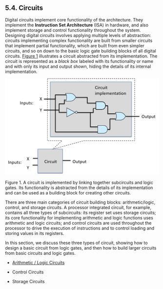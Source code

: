 
## 5.4. Circuits 

Digital circuits implement core functionality of the architecture. They
implement the **Instruction Set Architecture** (ISA) in hardware, and
also implement storage and control functionality throughout the system.
Designing digital circuits involves applying multiple levels of
abstraction: circuits implementing complex functionality are built from
smaller circuits that implement partial functionality, which are built
from even simpler circuits, and so on down to the basic logic gate
building blocks of all digital circuits. [Figure
1](#Figcircuitabstraction) illustrates a circuit abstracted from its
implementation. The circuit is represented as a *black box* labeled with
its functionality or name and with only its input and output shown,
hiding the details of its internal implementation.




![an example circuit](_images/circuit.png)


Figure 1. A circuit is implemented by linking together subcircuits and
logic gates. Its functionality is abstracted from the details of its
implementation and can be used as a building block for creating other
circuits.


There are three main categories of circuit building blocks:
arithmetic/logic, control, and storage circuits. A processor integrated
circuit, for example, contains all three types of subcircuits: its
register set uses storage circuits; its core functionality for
implementing arithmetic and logic functions uses arithmetic and logic
circuits; and control circuits are used throughout the processor to
drive the execution of instructions and to control loading and storing
values in its registers.


In this section, we discuss these three types of circuit, showing how to
design a basic circuit from logic gates, and then how to build larger
circuits from basic circuits and logic gates.



-   [Arithmetic / Logic
    Circuits](arithlogiccircs.html#_arithmetic_and_logic_circuits)

-   Control Circuits

-   Storage Circuits





